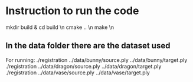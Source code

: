# Instruction to run the code
mkdir build & cd build \n
cmake .. \n
make \n

## In the data folder there are the dataset used 
For running:
./registration ../data/bunny/source.ply ../data/bunny/target.ply
./registration ../data/dragon/source.ply ../data/dragon/target.ply
./registration ../data/vase/source.ply ../data/vase/target.ply